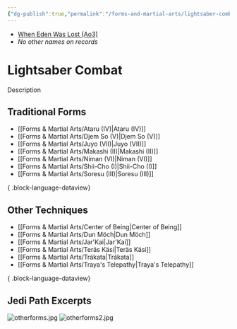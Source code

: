 ```yaml
---
{"dg-publish":true,"permalink":"/forms-and-martial-arts/lightsaber-combat/","tags":["universal","utility","forcepower"]}
---
```


- [When Eden Was Lost (Ao3)](https://archiveofourown.org/works/19334440/chapters/45992584)
- *No other names on records*
# Lightsaber Combat
Description

## Traditional Forms
- [[Forms & Martial Arts/Ataru (IV)\|Ataru (IV)]]
- [[Forms & Martial Arts/Djem So (V)\|Djem So (V)]]
- [[Forms & Martial Arts/Juyo (VII)\|Juyo (VII)]]
- [[Forms & Martial Arts/Makashi (II)\|Makashi (II)]]
- [[Forms & Martial Arts/Niman (VI)\|Niman (VI)]]
- [[Forms & Martial Arts/Shii-Cho (I)\|Shii-Cho (I)]]
- [[Forms & Martial Arts/Soresu (III)\|Soresu (III)]]

{ .block-language-dataview}
## Other Techniques
- [[Forms & Martial Arts/Center of Being\|Center of Being]]
- [[Forms & Martial Arts/Dun Möch\|Dun Möch]]
- [[Forms & Martial Arts/Jar'Kai\|Jar'Kai]]
- [[Forms & Martial Arts/Teräs Käsi\|Teräs Käsi]]
- [[Forms & Martial Arts/Trákata\|Trákata]]
- [[Forms & Martial Arts/Traya's Telepathy\|Traya's Telepathy]]

{ .block-language-dataview}
## Jedi Path Excerpts
![otherforms.jpg](/img/user/Photos/otherforms.jpg)
![otherforms2.jpg](/img/user/Photos/otherforms2.jpg)
